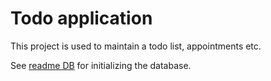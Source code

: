 # Todo application

This project is used to maintain a todo list, appointments etc.

See [readme DB](src/main/resources/db/readme-db) for initializing the database.
